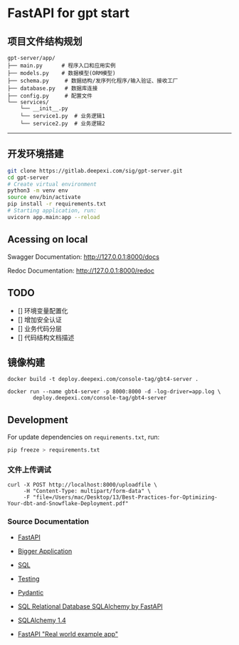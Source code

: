 # FastAPI for gpt start

## 项目文件结构规划

```
gpt-server/app/
├── main.py      # 程序入口和应用实例
├── models.py    # 数据模型(ORM模型)
├── schema.py     # 数据结构/发序列化程序/输入验证、接收工厂
├── database.py   # 数据库连接
├── config.py     # 配置文件    
└── services/  
    └── __init__.py      
    └── service1.py  # 业务逻辑1 
    └── service2.py  # 业务逻辑2
```
___
## 开发环境搭建

```bash
git clone https://gitlab.deepexi.com/sig/gpt-server.git
cd gpt-server
# Create virtual environment
python3 -m venv env
source env/bin/activate
pip install -r requirements.txt 
# Starting application, run:
uvicorn app.main:app --reload
```


## Acessing on local

Swagger Documentation: http://127.0.0.1:8000/docs

Redoc Documentation: http://127.0.0.1:8000/redoc

## TODO

- [] 环境变量配置化
- [] 增加安全认证
- [] 业务代码分层
- [] 代码结构文档描述

## 镜像构建

```
docker build -t deploy.deepexi.com/console-tag/gbt4-server .

docker run --name gbt4-server -p 8000:8000 -d -log-driver=app.log \
        deploy.deepexi.com/console-tag/gbt4-server
```
## Development

For update dependencies on `requirements.txt`, run:  


```bash
pip freeze > requirements.txt
```

### 文件上传调试

```
curl -X POST http://localhost:8000/uploadfile \
     -H "Content-Type: multipart/form-data" \
     -F "file=/Users/mac/Desktop/13/Best-Practices-for-Optimizing-Your-dbt-and-Snowflake-Deployment.pdf"
```

### Source Documentation
- [FastAPI](https://fastapi.tiangolo.com/)

- [Bigger Application](https://fastapi.tiangolo.com/tutorial/bigger-applications/)

- [SQL](https://fastapi.tiangolo.com/tutorial/sql-databases/)

- [Testing](https://fastapi.tiangolo.com/tutorial/testing/)  

- [Pydantic](https://pydantic-docs.helpmanual.io/)  

- [SQL Relational Database SQLAlchemy by FastAPI](https://fastapi.tiangolo.com/tutorial/sql-databases/?h=databa#sql-relational-databases)

- [SQLAlchemy 1.4](https://docs.sqlalchemy.org/en/14/tutorial/engine.html)  

- [FastAPI "Real world example app"](https://github.com/nsidnev/fastapi-realworld-example-app)  

